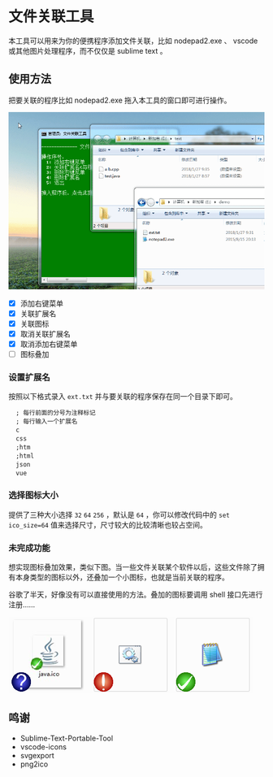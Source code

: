 # 文件关联工具
本工具可以用来为你的便携程序添加文件关联，比如 nodepad2.exe 、 vscode 或其他图片处理程序，而不仅仅是 sublime text 。

## 使用方法
把要关联的程序比如 nodepad2.exe 拖入本工具的窗口即可进行操作。

![](doc/2018-01-27_09-46-45.gif)

- [x] 添加右键菜单
- [x] 关联扩展名
- [x] 关联图标
- [x] 取消关联扩展名
- [x] 取消添加右键菜单
- [ ] 图标叠加

### 设置扩展名

按照以下格式录入 `ext.txt` 并与要关联的程序保存在同一个目录下即可。
``` txt
  ; 每行前面的分号为注释标记
  ; 每行输入一个扩展名
  c
  css
  ;htm
  ;html
  json
  vue
```

### 选择图标大小

提供了三种大小选择 `32` `64` `256` ，默认是 `64` ，你可以修改代码中的 `set ico_size=64` 值来选择尺寸，尺寸较大的比较清晰也较占空间。

### 未完成功能

想实现图标叠加效果，类似下图。当一些文件关联某个软件以后，这些文件除了拥有本身类型的图标以外，还叠加一个小图标，也就是当前关联的程序。

谷歌了半天，好像没有可以直接使用的方法。叠加的图标要调用 shell 接口先进行注册……

![](doc/2018-01-27-19-33-04.png)

## 鸣谢
- Sublime-Text-Portable-Tool
- vscode-icons
- svgexport
- png2ico
